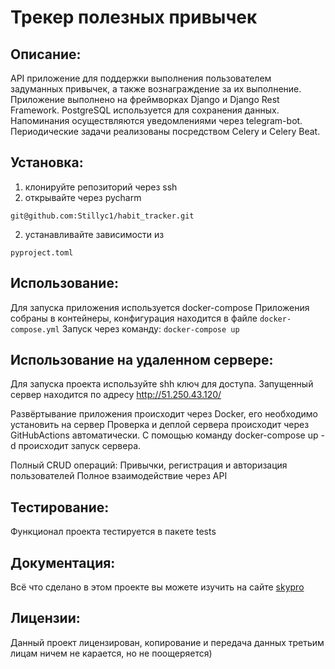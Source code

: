 # Трекер полезных привычек

## Описание: 
API приложение для поддержки выполнения пользователем задуманных привычек, а также вознаграждение за их выполнение.
Приложение выполнено на фреймворках Django и Django Rest Framework.
PostgreSQL используется для сохранения данных.
Напоминания осуществляются уведомлениями через telegram-bot.
Периодические задачи реализованы посредством Celery и Celery Beat. 


## Установка:
1. клонируйте репозиторий через ssh
2. открывайте через pycharm
```
git@github.com:Stillyc1/habit_tracker.git
```
2. устанавливайте зависимости из
```
pyproject.toml
```

## Использование:
Для запуска приложения используется docker-compose
Приложения собраны в контейнеры, конфигурация находится в файле ```docker-compose.yml```
Запуск через команду: ```docker-compose up```

## Использование на удаленном сервере:
Для запуска проекта используйте shh ключ для доступа.
Запущенный сервер находится по адресу http://51.250.43.120/

Развёртывание приложения происходит через Docker, его необходимо установить на сервер
Проверка и деплой сервера происходит через GitHubActions автоматически.
С помощью команду docker-compose up -d происходит запуск сервера.

Полный CRUD операций: Привычки, регистрация и авторизация пользователей
Полное взаимодействие через API

## Тестирование:
Функционал проекта тестируется в пакете tests

## Документация: 
Всё что сделано в этом проекте вы можете изучить на сайте [skypro](www.skypro.ru)

## Лицензии: 
Данный проект лицензирован, копирование и передача данных третьим лицам ничем не карается, но не поощеряется)

